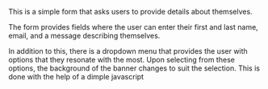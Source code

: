 This is a simple form that asks users to provide details about themselves.

The form provides fields where the user can enter their first and last name, email, and a message describing themselves.

In addition to this, there is a dropdown menu that provides the user with options that they resonate with the most.
Upon selecting from these options, the background of the banner changes to suit the selection. This is done with the help of a dimple javascript

